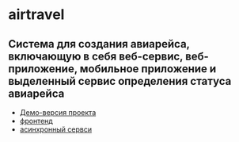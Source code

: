 # airtravel
## Система для создания авиарейса, включающую в себя веб-сервис, веб-приложение, мобильное приложение и выделенный сервис определения статуса авиарейса
  + [Демо-версия проекта](https://github.com/irina88-il/)
  + [фронтенд](https://github.com/irina88-il/airtravel-frontend)
  + [асинхронный сервси](https://github.com/irina88-il/airtravel-frontend)
